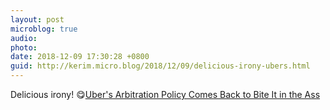 ```yaml
---
layout: post
microblog: true
audio: 
photo: 
date: 2018-12-09 17:30:28 +0800
guid: http://kerim.micro.blog/2018/12/09/delicious-irony-ubers.html
---
```

Delicious irony! 😋[Uber's Arbitration Policy Comes Back to Bite It in the Ass](https://gizmodo.com/ubers-arbitration-policy-comes-back-to-bite-it-in-the-a-1830892372)
